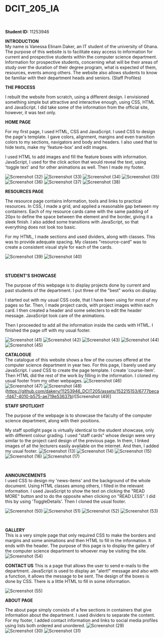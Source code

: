 # DCIT_205_IA
</br>

**Student ID:** 11253946
</br>

**INTRODUCTION** </br>
My name is Vanessa Elinam Daker, an IT student of the university of Ghana. The purpose of this website is to facilitate easy access to information for current and prospective students within the computer science department.
Information for prospective students, concerning what will be their areas of study over the duration of their degree program, what is expected of them, resources, events among others. The website also allows students to know be familiar with their department heads and seniors. (Staff Profiles)

**THE PROCESS** </br>

I rebuilt the website from scratch, using a different design. I envisioned something simple but attractive and interactive enough,
using CSS, HTML and JavaScript. I did take some of the information from the official site, however, it was text only.

**HOME PAGE** </br>

For my first page, I used HTML, CSS and JavaScript. I used CSS to design the page's template. I gave colors, alignment, margins and even transition colors to my sections, navigators and body and headers. I also used that to hide texts, make my 'feature-box' and edit images. </br>

I used HTML to add images and fill the feature boxes with information. JavaScript, I used for the click action that would reveal the text, using 'toggle text' and for other animations as well. Then I made my footer.

![Screenshot (32)](https://github.com/dakerv/11253946_DCIT205/assets/152215153/b52dc37b-90e6-427c-a139-2eacf1b8962c)
![Screenshot (33)](https://github.com/dakerv/11253946_DCIT205/assets/152215153/22e11276-4e49-436d-8648-c7359fde30a6)
![Screenshot (34)](https://github.com/dakerv/11253946_DCIT205/assets/152215153/e196417b-2508-45f6-ab06-1f1818d19090)
![Screenshot (35)](https://github.com/dakerv/11253946_DCIT205/assets/152215153/d1f8a70f-3be2-4a49-8f24-8b47966444c9)
![Screenshot (36)](https://github.com/dakerv/11253946_DCIT205/assets/152215153/6788025e-99fd-4efa-a818-bc617407296b)
![Screenshot (37)](https://github.com/dakerv/11253946_DCIT205/assets/152215153/e2e69afd-7a52-4620-827e-cf7f1b3637d8)
![Screenshot (38)](https://github.com/dakerv/11253946_DCIT205/assets/152215153/ff55cb4c-72b8-46ea-a8aa-530cb212148c)








**RESOURCES PAGE**</br>

The resource page contains information, tools and links to practical resources. In CSS, I made a grid, and applied a reasonable gap between my containers.
Each of my resource cards came with the same padding of 20px to define the space between the element and the border, giving it a sleek finish. I also added some transitions with JavaScript, so that everything does not look too basic.

For my HTML, I made sections and used dividers, along with classes. This was to provide adequate spacing. My classes "resource-card" was to create a consistent visual style for each of the cards.

![Screenshot (39)](https://github.com/dakerv/11253946_DCIT205/assets/152215153/71470ad0-d79b-4bdb-8fe8-9256fe223332)
![Screenshot (40)](https://github.com/dakerv/11253946_DCIT205/assets/152215153/542e1588-c09e-4913-a9aa-391bd2cd5883)


</br>

**STUDENT'S SHOWCASE**</br>

The purpose of this webpage is to display projects done by current and past students of the department. I put three of the "best" works on display.

I started out with my usual CSS code, that I have been using for most of my pages so far. Then, I made project cards, with project images within each card. I then created a header and some selecters to edit the header message. JavaScript took care of the animations.

Then I proceeded to add all the information inside the cards with HTML. I finished the page off with my usual footer.

![Screenshot (41)](https://github.com/dakerv/11253946_DCIT205/assets/152215153/53c0563c-83bc-4d07-ae01-f590fb64194d)
![Screenshot (42)](https://github.com/dakerv/11253946_DCIT205/assets/152215153/7c24031f-051a-4a9c-888a-fe2adb24d116)
![Screenshot (43)](https://github.com/dakerv/11253946_DCIT205/assets/152215153/0359c4b3-b95d-403e-9d6a-698211e012d9)
![Screenshot (44)](https://github.com/dakerv/11253946_DCIT205/assets/152215153/2c2ef696-8a2b-4bff-9886-e11d2755fd70)
![Screenshot (45)](https://github.com/dakerv/11253946_DCIT205/assets/152215153/d7657f00-8745-4042-99f5-85901338ad05)






**CATALOGUE** </br>
The catalogue of this website shows a few of the courses offered at the computer science department in year two. For this page, I barely used any JavaScript. I used CSS to create the page template. I create 'course-item'. Then HTML did the rest of the work by filling in the information. I cloned my usual footer from my other webpages.
![Screenshot (46)](https://github.com/dakerv/11253946_DCIT205/assets/152215153/bdebd6f6-492f-469f-88d2-a573656f09ba)
![Screenshot (47)](https://github.com/dakerv/11253946_DCIT205/assets/152215153/5970c97e-a2fe-4290-85a2-ab21bf64b127)
![Screenshot (48)](https://github.com/dakerv/11253946_DCIT205/assets/152215153/8b761bd8-e61a-4748-b06a-3820760ed801)
(https://github.com/dakerv/11253946_DCIT205/assets/152215153/6777beca-fd47-4010-b575-ae719e53637b)![Screenshot (49)]





**STAFF SPOTLIGHT** </br>

The purpose of the webpage is to showcase the faculty of the computer science department, along with their positions. </br>

My staff spotlight page is virtually identical to the student showcase, only with different colour grading. I used "staff cards" whose design were very similar to the project card design of the previous page. In them, I linked images of all the lecturers easily available on the internet. And then, I added my usual footer.
![Screenshot (13)](https://github.com/dakerv/11253946_DCIT205/assets/152215153/59a247ec-4bb1-4220-b25a-bfd01f7207cb)
![Screenshot (14)](https://github.com/dakerv/11253946_DCIT205/assets/152215153/0b854913-d2f0-4b72-8541-71ac29ccc35e)
![Screenshot (15)](https://github.com/dakerv/11253946_DCIT205/assets/152215153/9a442187-c914-4780-b819-83ec9fff9ceb)
![Screenshot (16)](https://github.com/dakerv/11253946_DCIT205/assets/152215153/e6044106-6e0c-40bc-b828-9f850a0368d6)
![Screenshot (17)](https://github.com/dakerv/11253946_DCIT205/assets/152215153/f4ccf414-da42-4982-84c8-e62aa6be32e2)




</br>

**ANNOUNCEMENTS** </br>
I used CSS to design my 'news-items' and the background of the whole document. Using HTML classes among others, I filled in the relevant information. I used JavaScript to show the text on clicking the "READ MORE" button and to do the opposite when clicking on "READ LESS". I did this by using 'ToggleDetails'. Then I cloned the usual footer.

![Screenshot (50)](https://github.com/dakerv/11253946_DCIT205/assets/152215153/67667e03-83f0-4f8b-8b61-1c4b822b8e51)
![Screenshot (51)](https://github.com/dakerv/11253946_DCIT205/assets/152215153/d8e6fd0b-42a1-437f-bc26-ba93eb2a433b)
![Screenshot (52)](https://github.com/dakerv/11253946_DCIT205/assets/152215153/5c926fe4-0b3f-4f52-aed8-911087480bae)
![Screenshot (53)](https://github.com/dakerv/11253946_DCIT205/assets/152215153/cb1488ed-ed4a-45e7-8047-e62051626628)


</br>

**GALLERY** </br>
This is a very simple page that only required CSS to make the borders and margins and some animations and then HTML to fill in the information. It ends with the header. The purpose of this page is to display the gallery of the computer science department to whoever may be visiting the site.
![Screenshot (54)](https://github.com/dakerv/11253946_DCIT205/assets/152215153/e277af96-693d-495d-9c48-d28f8cef8f61)


**CONTACT US**
This is a page that allows the user to send e-mails to the department. JavaScript is used to display an "alert!" message and also with a function, it allows the message to be sent. The design of the boxes is done by CSS. There is a little HTML to fill in some information.

![Screenshot (55)](https://github.com/dakerv/11253946_DCIT205/assets/152215153/122f7326-1761-4ff5-b19d-e947b7a5dd8c)


**ABOUT PAGE**</br>

The about page simply consists of a few sections in containers that give information about the department. I used dividers to separate the content.
For my footer, I added contact information and links to social media profiles using lists both ordered and unordered.
![Screenshot (29)](https://github.com/dakerv/11253946_DCIT205/assets/152215153/63c5df1e-4119-4ee5-a938-bacdca5dd03d)
![Screenshot (30)](https://github.com/dakerv/11253946_DCIT205/assets/152215153/8445c9d2-b961-4b14-8e39-e6480460ba2b)
![Screenshot (31)](https://github.com/dakerv/11253946_DCIT205/assets/152215153/683e6d16-f2aa-464d-b75d-32c07938f94a)






